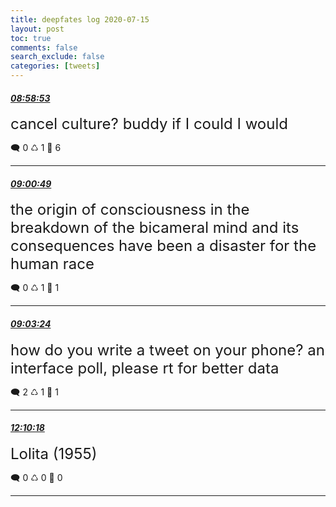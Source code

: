 ```yaml
---
title: deepfates log 2020-07-15
layout: post
toc: true
comments: false
search_exclude: false
categories: [tweets]
---
```



#### <a href = "https://twitter.com/deepfates/status/1283415748375789571">*08:58:53*</a>

<font size="5">cancel culture? buddy if I could I would</font>



🗨️ 0 ♺ 1 🤍  6   

---
    
#### <a href = "https://twitter.com/deepfates/status/1283416235519049728">*09:00:49*</a>

<font size="5">the origin of consciousness in the breakdown of the bicameral mind and its consequences have been a disaster for the human race</font>



🗨️ 0 ♺ 1 🤍  1   

---
    
#### <a href = "https://twitter.com/deepfates/status/1283416883706789889">*09:03:24*</a>

<font size="5">how do you write a tweet on your phone?   an interface poll, please rt for better data</font>



🗨️ 2 ♺ 1 🤍  1   

---
    
#### <a href = "https://twitter.com/deepfates/status/1283463917528727552">*12:10:18*</a>

<font size="5">Lolita (1955)</font>



🗨️ 0 ♺ 0 🤍  0   

---
    
            

